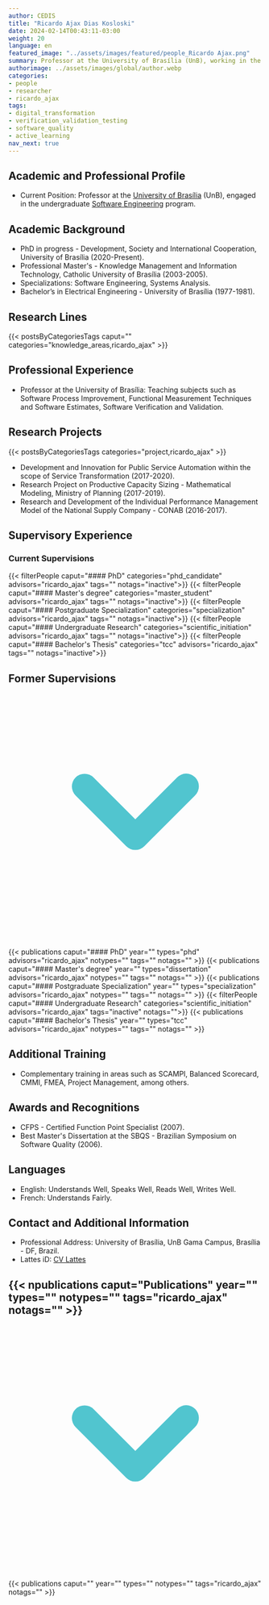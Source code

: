 ```yaml
---
author: CEDIS
title: "Ricardo Ajax Dias Kosloski"
date: 2024-02-14T00:43:11-03:00
weight: 20
language: en
featured_image: "../assets/images/featured/people_Ricardo Ajax.png"
summary: Professor at the University of Brasília (UnB), working in the undergraduate Software Engineering program.
authorimage: ../assets/images/global/author.webp
categories:
- people
- researcher
- ricardo_ajax
tags: 
- digital_transformation
- verification_validation_testing
- software_quality
- active_learning
nav_next: true
---
```

## Academic and Professional Profile
- Current Position: Professor at the [University of Brasília](https://www.unb.br/) (UnB), engaged in the undergraduate [Software Engineering](http://software.unb.br/) program.
## Academic Background
- PhD in progress - Development, Society and International Cooperation, University of Brasília (2020-Present).
- Professional Master's - Knowledge Management and Information Technology, Catholic University of Brasília (2003-2005).
- Specializations: Software Engineering, Systems Analysis.
- Bachelor’s in Electrical Engineering - University of Brasília (1977-1981).
## Research Lines
{{< postsByCategoriesTags caput="" categories="knowledge_areas,ricardo_ajax" >}}
## Professional Experience
- Professor at the University of Brasília: Teaching subjects such as Software Process Improvement, Functional Measurement Techniques and Software Estimates, Software Verification and Validation.
## Research Projects
{{< postsByCategoriesTags categories="project,ricardo_ajax" >}}
- Development and Innovation for Public Service Automation within the scope of Service Transformation (2017-2020).
- Research Project on Productive Capacity Sizing - Mathematical Modeling, Ministry of Planning (2017-2019).
- Research and Development of the Individual Performance Management Model of the National Supply Company - CONAB (2016-2017).

## Supervisory Experience
### Current Supervisions
{{< filterPeople caput="#### PhD" categories="phd_candidate" advisors="ricardo_ajax" tags="" notags="inactive">}}
{{< filterPeople caput="#### Master's degree" categories="master_student" advisors="ricardo_ajax" tags="" notags="inactive">}}
{{< filterPeople caput="#### Postgraduate Specialization" categories="specialization" advisors="ricardo_ajax" tags="" notags="inactive">}}
{{< filterPeople caput="#### Undergraduate Research" categories="scientific_initiation" advisors="ricardo_ajax" tags="" notags="inactive">}}
{{< filterPeople caput="#### Bachelor's Thesis" categories="tcc" advisors="ricardo_ajax" tags="" notags="inactive">}}

<div id="previous-collaborators" x-data="{ showPrevious: false }">
    <h2 id="former-collaborators-title" @click="showPrevious = !showPrevious" class="text-xl font-bold mb-2 cursor-pointer flex items-center text-primary-900">
      Former Supervisions
      <svg :class="{'rotate-0': !showPrevious, 'rotate-180': showPrevious}" class="ml-2 h-5 w-5 transform transition-transform duration-200" xmlns="http://www.w3.org/2000/svg" viewBox="0 0 20 20" fill="#51C5CF"><path fill-rule="evenodd" d="M5.293 7.293a1 1 0 011.414 0L10 10.586l3.293-3.293a1 1 0 111.414 1.414l-4 4a1 1 0 01-1.414 0l-4-4a1 1 0 010-1.414z" clip-rule="evenodd" /></svg>
    </h2>
    <div x-show="showPrevious" x-cloak>
    {{< publications caput="#### PhD" year="" types="phd" advisors="ricardo_ajax" notypes="" tags="" notags="" >}}
    {{< publications caput="#### Master's degree" year="" types="dissertation" advisors="ricardo_ajax" notypes="" tags="" notags="" >}}
    {{< publications caput="#### Postgraduate Specialization" year="" types="specialization" advisors="ricardo_ajax" notypes="" tags="" notags="" >}}
    {{< filterPeople caput="#### Undergraduate Research" categories="scientific_initiation" advisors="ricardo_ajax" tags="inactive" notags="">}}
    {{< publications caput="#### Bachelor's Thesis" year="" types="tcc" advisors="ricardo_ajax" notypes="" tags="" notags="" >}}
    </div>
  </div>


## Additional Training
- Complementary training in areas such as SCAMPI, Balanced Scorecard, CMMI, FMEA, Project Management, among others.
## Awards and Recognitions
- CFPS - Certified Function Point Specialist (2007).
- Best Master's Dissertation at the SBQS - Brazilian Symposium on Software Quality (2006).
## Languages
- English: Understands Well, Speaks Well, Reads Well, Writes Well.
- French: Understands Fairly.
## Contact and Additional Information
- Professional Address: University of Brasília, UnB Gama Campus, Brasília - DF, Brazil.
- Lattes iD: [CV Lattes](http://lattes.cnpq.br/8309011123228244)

<div id="npublications-section" x-data="{ showPublications: false }">
    <h2 id="npublications-title" @click="showPublications = !showPublications" class="text-xl font-bold mb-2 cursor-pointer flex items-center text-primary-900">
      {{< npublications caput="Publications" year="" types="" notypes="" tags="ricardo_ajax" notags="" >}}
      <svg :class="{'rotate-0': !showPublications, 'rotate-180': showPublications}" class="ml-2 h-5 w-5 transform transition-transform duration-200" xmlns="http://www.w3.org/2000/svg" viewBox="0 0 20 20" fill="#51C5CF"><path fill-rule="evenodd" d="M5.293 7.293a1 1 0 011.414 0L10 10.586l3.293-3.293a1 1 0 111.414 1.414l-4 4a1 1 0 01-1.414 0l-4-4a1 1 0 010-1.414z" clip-rule="evenodd" /></svg>
    </h2>
    <div x-show="showPublications" x-cloak>
      {{< publications caput="" year="" types="" notypes="" tags="ricardo_ajax" notags="" >}} 
    </div>
</div>